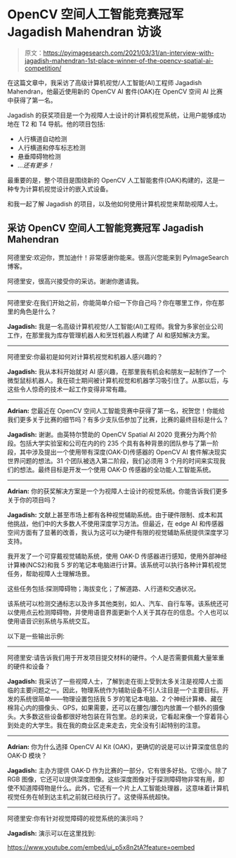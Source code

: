 # OpenCV 空间人工智能竞赛冠军 Jagadish Mahendran 访谈

> 原文：<https://pyimagesearch.com/2021/03/31/an-interview-with-jagadish-mahendran-1st-place-winner-of-the-opencv-spatial-ai-competition/>

在这篇文章中，我采访了高级计算机视觉/人工智能(AI)工程师 Jagadish Mahendran，他最近使用新的 OpenCV AI 套件(OAK)在 OpenCV 空间 AI 比赛中获得了第一名。

Jagadish 的获奖项目是一个为视障人士设计的计算机视觉系统，让用户能够成功地在 T2 和 T4 导航。他的项目包括:

*   人行横道自动检测
*   人行横道和停车标志检测
*   悬垂障碍物检测
*   *…还有更多！*

最重要的是，整个项目是围绕新的 OpenCV 人工智能套件(OAK)构建的，这是一种专为计算机视觉设计的嵌入式设备。

和我一起了解 Jagadish 的项目，以及他如何使用计算机视觉来帮助视障人士。

## **采访 OpenCV 空间人工智能竞赛冠军 Jagadish Mahendran**

阿德里安:欢迎你，贾加迪什！非常感谢你能来。很高兴您能来到 PyImageSearch 博客。

阿德里安，很高兴接受你的采访。谢谢你邀请我。

* * *

阿德里安:在我们开始之前，你能简单介绍一下你自己吗？你在哪里工作，你在那里的角色是什么？

**Jagadish:** 我是一名高级计算机视觉/人工智能(AI)工程师。我曾为多家创业公司工作，在那里我为库存管理机器人和烹饪机器人构建了 AI 和感知解决方案。

* * *

阿德里安:你最初是如何对计算机视觉和机器人感兴趣的？

**Jagadish:** 我从本科开始就对 AI 感兴趣，在那里我有机会和朋友一起制作了一个微型鼠标机器人。我在硕士期间被计算机视觉和机器学习吸引住了。从那以后，与这些令人惊奇的技术一起工作变得非常有趣。

* * *

**Adrian:** 您最近在 OpenCV 空间人工智能竞赛中获得了第一名，祝贺您！你能给我们更多关于比赛的细节吗？有多少支队伍参加了比赛，比赛的最终目标是什么？

**Jagadish:** 谢谢。由英特尔赞助的 OpenCV Spatial AI 2020 竞赛分为两个阶段。包括大学实验室和公司在内的约 235 个具有各种背景的团队参与了第一阶段，其中涉及提出一个使用带有深度(OAK-D)传感器的 OpenCV AI 套件解决现实世界问题的想法。31 个团队被选入第二阶段，我们必须用 3 个月的时间来实现我们的想法。最终目标是开发一个使用 OAK-D 传感器的全功能人工智能系统。

* * *

**Adrian:** 你的获奖解决方案是一个为视障人士设计的视觉系统。你能告诉我们更多关于你的项目吗？

**Jagadish:** 文献上甚至市场上都有各种视觉辅助系统。由于硬件限制、成本和其他挑战，他们中的大多数人不使用深度学习方法。但最近，在 edge AI 和传感器空间方面有了显著的改善，我认为这可以为硬件有限的视觉辅助系统提供深度学习支持。

我开发了一个可穿戴视觉辅助系统，使用 OAK-D 传感器进行感知，使用外部神经计算棒(NCS2)和我 5 岁的笔记本电脑进行计算。该系统可以执行各种计算机视觉任务，帮助视障人士理解场景。

这些任务包括:探测障碍物；海拔变化；了解道路、人行道和交通状况。

该系统可以检测交通标志以及许多其他类别，如人、汽车、自行车等。该系统还可以使用点云检测障碍物，并使用语音界面更新个人关于其存在的信息。个人也可以使用语音识别系统与系统交互。

以下是一些输出示例:

* * *

阿德里安:请告诉我们用于开发项目提交材料的硬件。个人是否需要佩戴大量笨重的硬件和设备？

**Jagadish:** 我采访了一些视障人士，了解到走在街上受到太多关注是视障人士面临的主要问题之一。因此，物理系统作为辅助设备不引人注目是一个主要目标。开发的系统很简单——物理设置包括我 5 岁的笔记本电脑、2 个神经计算棒、藏在棉背心内的摄像头、GPS，如果需要，还可以在腰包/腰包内放置一个额外的摄像头。大多数这些设备都很好地包装在背包里。总的来说，它看起来像一个穿着背心到处走的大学生。我在我的商业区走来走去，完全没有引起特别的注意。

* * *

**Adrian:** 你为什么选择 OpenCV AI Kit (OAK)，更确切的说是可以计算深度信息的 OAK-D 模块？

**Jagadish:** 主办方提供 OAK-D 作为比赛的一部分，它有很多好处。它很小。除了 RGB 图像，它还可以提供深度图像。这些深度图像对于探测障碍物非常有用，即使不知道障碍物是什么。此外，它还有一个片上人工智能处理器，这意味着计算机视觉任务在帧到达主机之前就已经执行了。这使得系统超快。

* * *

阿德里安:你有针对视觉障碍的视觉系统的演示吗？

**Jagadish:** 演示可以在这里找到:

<https://www.youtube.com/embed/ui_p5x8n2tA?feature=oembed>